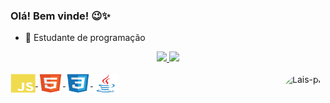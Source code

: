 ### Olá! Bem vinde! 😉✨

- 🌱 Estudante de programação


<div align="center">
  <a href="https://github.com/LaisSBrito">
  <img height="150em" src="https://github-readme-stats.vercel.app/api?username=LaisSBrito&show_icons=true&theme=radical&include_all_commits=true&count_private=true"/>
  <img height="150em" src="https://github-readme-stats.vercel.app/api/top-langs/?username=LaisSBrito&layout=compact&langs_count=7&theme=radical"/>
</div>
  
  <div style="display: inline_block"><br>
  <img align="center" alt="Lais-Js" height="30" width="40" src="https://raw.githubusercontent.com/devicons/devicon/master/icons/javascript/javascript-plain.svg">
  <img align="center" alt="Lais-HTML" height="30" width="40" src="https://raw.githubusercontent.com/devicons/devicon/master/icons/html5/html5-original.svg">
  <img align="center" alt="Lais-CSS" height="30" width="40" src="https://raw.githubusercontent.com/devicons/devicon/master/icons/css3/css3-original.svg">
  <img align="center" alt="Lais-JAVA" height="30" width="40" src="https://raw.githubusercontent.com/devicons/devicon/master/icons/java/java-original.svg">
  <img align="right" alt="Lais-pic" height="150" style="border-radius:50px;" src="https://media.discordapp.net/attachments/936059704889724931/936060727234551838/20220126_0124003.gif">
</div>
